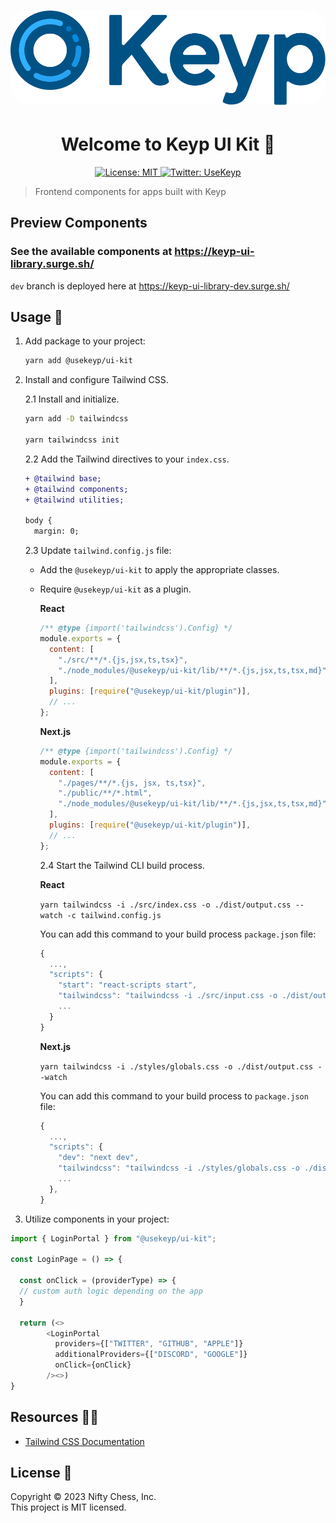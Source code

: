 <h1 align="center"><img width="600" style="border-radius: 30px;" src="https://raw.githubusercontent.com/UseKeyp/.github/main/Keyp-Logo-Color.svg"/></h1>
<h1 align="center">Welcome to Keyp UI Kit 👋</h1>
<p align="center">
  <a href="#" target="_blank">
    <img alt="License: MIT" src="https://img.shields.io/badge/License-MIT-blue.svg" />
  </a>
  <a href="https://twitter.com/UseKeyp" target="_blank">
    <img alt="Twitter: UseKeyp" src="https://img.shields.io/twitter/follow/UseKeyp.svg?style=social" />
  </a>
</p>

> Frontend components for apps built with Keyp

## Preview Components

### See the available components at https://keyp-ui-library.surge.sh/

`dev` branch is deployed here at https://keyp-ui-library-dev.surge.sh/  

## Usage 📖

1.  Add package to your project:

    ```bash
    yarn add @usekeyp/ui-kit
    ```

2.  Install and configure Tailwind CSS.

    2.1 Install and initialize.

    ```bash
    yarn add -D tailwindcss

    yarn tailwindcss init
    ```

    2.2 Add the Tailwind directives to your `index.css`.

    ```diff
    + @tailwind base;
    + @tailwind components;
    + @tailwind utilities;

    body {
      margin: 0;
    ```

    2.3 Update `tailwind.config.js` file:

    - Add the `@usekeyp/ui-kit` to apply the appropriate classes.
    - Require `@usekeyp/ui-kit` as a plugin.

      **React**

      ```js
      /** @type {import('tailwindcss').Config} */
      module.exports = {
        content: [
          "./src/**/*.{js,jsx,ts,tsx}",
          "./node_modules/@usekeyp/ui-kit/lib/**/*.{js,jsx,ts,tsx,md}",
        ],
        plugins: [require("@usekeyp/ui-kit/plugin")],
        // ...
      };
      ```

      **Next.js**

      ```js
      /** @type {import('tailwindcss').Config} */
      module.exports = {
        content: [
          "./pages/**/*.{js, jsx, ts,tsx}",
          "./public/**/*.html",
          "./node_modules/@usekeyp/ui-kit/lib/**/*.{js,jsx,ts,tsx,md}",
        ],
        plugins: [require("@usekeyp/ui-kit/plugin")],
        // ...
      };
      ```

      2.4 Start the Tailwind CLI build process.

      **React**

      `yarn tailwindcss -i ./src/index.css -o ./dist/output.css --watch -c tailwind.config.js`

      You can add this command to your build process `package.json` file:

      ```js
      {
        ...,
        "scripts": {
          "start": "react-scripts start",
          "tailwindcss": "tailwindcss -i ./src/input.css -o ./dist/output.css --watch",
          ...
        }
      }

      ```

      **Next.js**

      `yarn tailwindcss -i ./styles/globals.css -o ./dist/output.css --watch`

      You can add this command to your build process to `package.json` file:

      ```js
      {
        ...,
        "scripts": {
          "dev": "next dev",
          "tailwindcss": "tailwindcss -i ./styles/globals.css -o ./dist/output.css --watch",
          ...
        },
      }

      ```

3.  Utilize components in your project:

```js
import { LoginPortal } from "@usekeyp/ui-kit";

const LoginPage = () => {

  const onClick = (providerType) => {
  // custom auth logic depending on the app
  }

  return (<>
        <LoginPortal
          providers={["TWITTER", "GITHUB", "APPLE"]}
          additionalProviders={["DISCORD", "GOOGLE"]}
          onClick={onClick}
        /><>)
}

```

## Resources 🧑‍💻

- [Tailwind CSS Documentation](https://tailwindcss.com/docs/installation)

## License 📝

Copyright © 2023 Nifty Chess, Inc.<br />
This project is MIT licensed.

[sponsor-keyp]: https://UseKeyp.com
